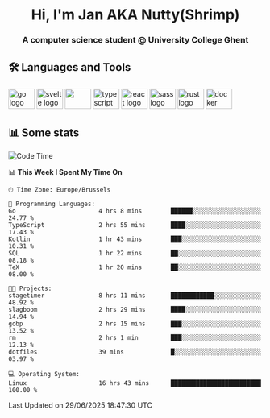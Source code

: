 <h1 align="center">Hi, I'm Jan AKA Nutty(Shrimp)</h1>
<h3 align="center">A computer science student @ University College Ghent</h3>

<h2 align="left">🛠️ Languages and Tools</h2>

###

<div align="left">
  <img src="https://cdn.jsdelivr.net/gh/devicons/devicon/icons/go/go-original.svg" height="40" width="52" alt="go logo"  />
  <img src="https://cdn.jsdelivr.net/gh/devicons/devicon@latest/icons/svelte/svelte-original.svg"  height="40" width="52" alt="svelte logo" />
  <img src="https://cdn.jsdelivr.net/gh/devicons/devicon@latest/icons/tailwindcss/tailwindcss-original.svg" height="40" width="52" />
  <img src="https://cdn.jsdelivr.net/gh/devicons/devicon/icons/typescript/typescript-original.svg" height="40" width="52" alt="typescript logo"  />
  <img src="https://cdn.jsdelivr.net/gh/devicons/devicon/icons/react/react-original.svg" height="40" width="52" alt="react logo"  />
  <img src="https://cdn.jsdelivr.net/gh/devicons/devicon/icons/sass/sass-original.svg" height="40" width="52" alt="sass logo"  />
  <img src="https://cdn.jsdelivr.net/gh/devicons/devicon@latest/icons/rust/rust-original.svg" height="40" width="52" alt="rust logo" />
  <img src="https://cdn.jsdelivr.net/gh/devicons/devicon/icons/docker/docker-original.svg" height="40" width="52" alt="docker logo"  />
</div>

<h2>📊 Some stats</h2>

<!--START_SECTION:waka-->
![Code Time](http://img.shields.io/badge/Code%20Time-6%2C150%20hrs%208%20mins-blue)

📊 **This Week I Spent My Time On** 

```text
🕑︎ Time Zone: Europe/Brussels

💬 Programming Languages: 
Go                       4 hrs 8 mins        ██████░░░░░░░░░░░░░░░░░░░   24.77 % 
TypeScript               2 hrs 55 mins       ████░░░░░░░░░░░░░░░░░░░░░   17.43 % 
Kotlin                   1 hr 43 mins        ███░░░░░░░░░░░░░░░░░░░░░░   10.31 % 
SQL                      1 hr 22 mins        ██░░░░░░░░░░░░░░░░░░░░░░░   08.18 % 
TeX                      1 hr 20 mins        ██░░░░░░░░░░░░░░░░░░░░░░░   08.00 % 

🐱‍💻 Projects: 
stagetimer               8 hrs 11 mins       ████████████░░░░░░░░░░░░░   48.92 % 
slagboom                 2 hrs 29 mins       ████░░░░░░░░░░░░░░░░░░░░░   14.94 % 
gobp                     2 hrs 15 mins       ███░░░░░░░░░░░░░░░░░░░░░░   13.52 % 
rm                       2 hrs 1 min         ███░░░░░░░░░░░░░░░░░░░░░░   12.13 % 
dotfiles                 39 mins             █░░░░░░░░░░░░░░░░░░░░░░░░   03.97 % 

💻 Operating System: 
Linux                    16 hrs 43 mins      █████████████████████████   100.00 % 
```


 Last Updated on 29/06/2025 18:47:30 UTC
<!--END_SECTION:waka-->
